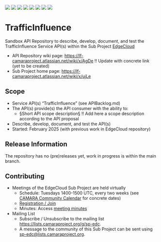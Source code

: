 <a href="https://github.com/camaraproject/TrafficInfluence/commits/" title="Last Commit"><img src="https://img.shields.io/github/last-commit/camaraproject/TrafficInfluence?style=plastic"></a>
<a href="https://github.com/camaraproject/TrafficInfluence/issues" title="Open Issues"><img src="https://img.shields.io/github/issues/camaraproject/TrafficInfluence?style=plastic"></a>
<a href="https://github.com/camaraproject/TrafficInfluence/pulls" title="Open Pull Requests"><img src="https://img.shields.io/github/issues-pr/camaraproject/TrafficInfluence?style=plastic"></a>
<a href="https://github.com/camaraproject/TrafficInfluence/graphs/contributors" title="Contributors"><img src="https://img.shields.io/github/contributors/camaraproject/TrafficInfluence?style=plastic"></a>
<a href="https://github.com/camaraproject/TrafficInfluence" title="Repo Size"><img src="https://img.shields.io/github/repo-size/camaraproject/TrafficInfluence?style=plastic"></a>
<a href="https://github.com/camaraproject/TrafficInfluence/blob/main/LICENSE" title="License"><img src="https://img.shields.io/badge/License-Apache%202.0-green.svg?style=plastic"></a>
<a href="https://github.com/camaraproject/TrafficInfluence/releases/latest" title="Latest Release"><img src="https://img.shields.io/github/release/camaraproject/TrafficInfluence?style=plastic"></a>
<a href="https://github.com/camaraproject/Governance/blob/main/ProjectStructureAndRoles.md" title="Sandbox API Repository"><img src="https://img.shields.io/badge/Sandbox%20API%20Repository-yellow?style=plastic"></a>
<!--
<a href="https://github.com/camaraproject/Governance/blob/main/ProjectStructureAndRoles.md" title="Incubated API Repository"><img src="https://img.shields.io/badge/Incubated%20API%20Repository-green?style=plastic"></a>
<a href="https://github.com/camaraproject/Governance/blob/main/ProjectStructureAndRoles.md" title="Graduated API Repository"><img src="https://img.shields.io/badge/Graduated%20API%20Repository-silver?style=plastic"></a>
<a href="https://github.com/camaraproject/Governance/blob/main/ProjectStructureAndRoles.md" title="Working Group"><img src="https://img.shields.io/badge/Working%20Group-red?style=plastic"></a>
-->


# TrafficInfluence


Sandbox API Repository to describe, develop, document, and test the TrafficInfluence Service API(s) within the Sub Project [EdgeCloud](https://lf-camaraproject.atlassian.net/wiki/x/ujLe)

* API Repository wiki page: https://lf-camaraproject.atlassian.net/wiki/x/AgDe !! Update with concrete link (yet to be created)
* Sub Project home page: https://lf-camaraproject.atlassian.net/wiki/x/ujLe 


<!-- Alternative for Incubated API Repositories (always part of Sub Project, potentially created as part of the Incubation): 

Incubating API Repository to evolve and maintain the definitions and documentation of TrafficInfluence Service API(s) within the Sub Project [EdgeCloud](https://lf-camaraproject.atlassian.net/wiki/x/ujLe)

* API Repository wiki page: https://lf-camaraproject.atlassian.net/wiki/x/AgDe !! Update with concrete link
* Sub Project home page: https://lf-camaraproject.atlassian.net/wiki/x/ujLe 
!! Update with concrete link
-->
<!-- for Graduation of an API Repository replace "Incubated" with "Graduated" and don't forget to exchange the badge :-) -->


## Scope

* Service API(s) “TrafficInfluence” (see APIBacklog.md) 
* The API(s) provide(s) the API consumer with the ability to:  
  * §Short API scope description§ !! Add here a scope description according to the API proposal
* Describe, develop, document, and test the API(s)
* Started: February 2025 (with previous work in EdgeCloud repository)
<!-- * Incubating since: §incubation date$ --> 

## Release Information

The repository has no (pre)releases yet, work in progress is within the main branch.
<!-- Optional: an explicit listing of the latest (pre-)release with additional information, e.g. links to the API definitions -->
<!-- In addition use/uncomment one or multiple the following alternative options when becoming applicable -->
<!-- Pre-releases of this sub project are available in https://github.com/camaraproject/TrafficInfluence/releases -->
<!-- The latest public release is available here: https://github.com/camaraproject/TrafficInfluence/releases/latest -->
<!-- For changes see [CHANGELOG.md](https://github.com/camaraproject/TrafficInfluence/blob/main/CHANGELOG.md) -->

## Contributing
* Meetings of the EdgeCloud Sub Project are held virtually 
    * Schedule: Tuesdays 1400-1500 UTC, every two weeks (see [CAMARA Community Calendar](https://zoom-lfx.platform.linuxfoundation.org/meetings/telcoapi) for concrete dates)
    * [Registration / Join](https://zoom-lfx.platform.linuxfoundation.org/meeting/94237809115?password=05fb6d8a-a913-47d8-b003-db75ecdaa5d9)
    * Minutes: Access [meeting minutes](https://lf-camaraproject.atlassian.net/wiki/x/8Tve)
* Mailing List
    * Subscribe / Unsubscribe to the mailing list <https://lists.camaraproject.org/g/sp-edc>.
    * A message to the community of this Sub Project can be sent using <sp-edc@lists.camaraproject.org>.
